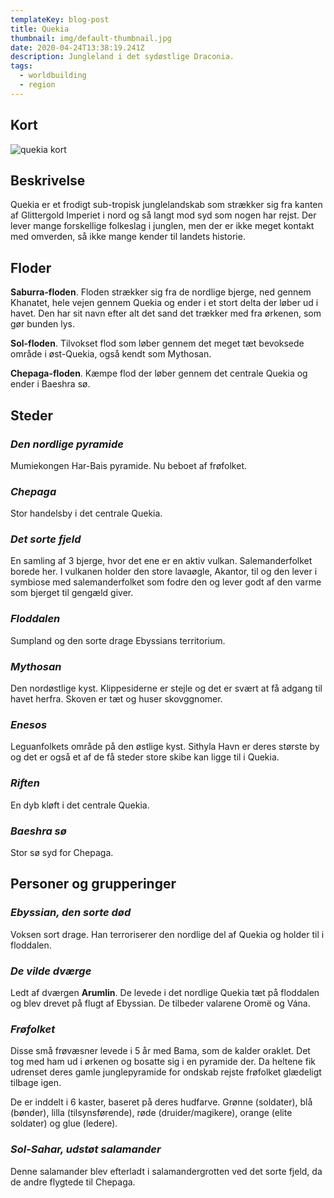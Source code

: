 ```yaml
---
templateKey: blog-post
title: Quekia
thumbnail: img/default-thumbnail.jpg
date: 2020-04-24T13:38:19.241Z
description: Jungleland i det sydøstlige Draconia.
tags:
  - worldbuilding
  - region
---
```

## Kort
![quekia kort](/img/quekia-map.jpg)

## Beskrivelse

Quekia er et frodigt sub-tropisk junglelandskab som strækker sig fra kanten af Glittergold Imperiet i nord og så langt mod syd som nogen har rejst. Der lever mange forskellige folkeslag i junglen, men der er ikke meget kontakt med omverden, så ikke mange kender til landets historie.

## Floder

**Saburra-floden**. 
Floden strækker sig fra de nordlige bjerge, ned gennem Khanatet, hele vejen gennem Quekia og ender i et stort delta der løber ud i havet. Den har sit navn efter alt det sand det trækker med fra ørkenen, som gør bunden lys.

**Sol-floden**. Tilvokset flod som løber gennem det meget tæt bevoksede område i øst-Quekia, også kendt som Mythosan.

**Chepaga-floden**. Kæmpe flod der løber gennem det centrale Quekia og ender i Baeshra sø.

## Steder

### _Den nordlige pyramide_

Mumiekongen Har-Bais pyramide. Nu beboet af frøfolket.

### _Chepaga_

Stor handelsby i det centrale Quekia.

### _Det sorte fjeld_

En samling af 3 bjerge, hvor det ene er en aktiv vulkan. Salemanderfolket borede her. I vulkanen holder den store lavaøgle, Akantor, til og den lever i symbiose med salemanderfolket som fodre den og lever godt af den varme som bjerget til gengæld giver.

### _Floddalen_

Sumpland og den sorte drage Ebyssians territorium.

### _Mythosan_

Den nordøstlige kyst. Klippesiderne er stejle og det er svært at få adgang til havet herfra. Skoven er tæt og huser skovggnomer.

### _Enesos_

Leguanfolkets område på den østlige kyst. Sithyla Havn er deres største by og det er også et af de få steder store skibe kan ligge til i Quekia.

### _Riften_

En dyb kløft i det centrale Quekia.

### _Baeshra sø_

Stor sø syd for Chepaga.

## Personer og grupperinger

### _Ebyssian, den sorte død_

Voksen sort drage. Han terroriserer den nordlige del af Quekia og holder til i floddalen.

### _De vilde dværge_

Ledt af dværgen **Arumlin**. De levede i det nordlige Quekia tæt på floddalen og blev drevet på flugt af Ebyssian. De tilbeder valarene Oromë og Vána.

### _Frøfolket_

Disse små frøvæsner levede i 5 år med Bama, som de kalder oraklet. Det tog med ham ud i ørkenen og bosatte sig i en pyramide der. Da heltene fik udrenset deres gamle junglepyramide for ondskab rejste frøfolket glædeligt tilbage igen.

De er inddelt i 6 kaster, baseret på deres hudfarve. Grønne (soldater), blå (bønder), lilla (tilsynsførende), røde (druider/magikere), orange (elite soldater) og glue (ledere).

### _Sol-Sahar, udstøt salamander_

Denne salamander blev efterladt i salamandergrotten ved det sorte fjeld, da de andre flygtede til Chepaga.
